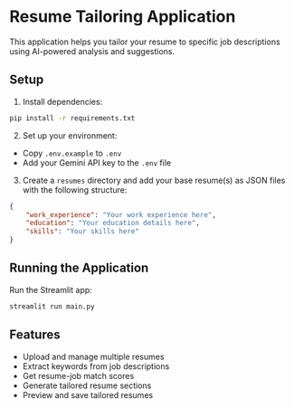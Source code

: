 # Resume Tailoring Application

This application helps you tailor your resume to specific job descriptions using AI-powered analysis and suggestions.

## Setup

1. Install dependencies:
```bash
pip install -r requirements.txt
```

2. Set up your environment:
- Copy `.env.example` to `.env`
- Add your Gemini API key to the `.env` file

3. Create a `resumes` directory and add your base resume(s) as JSON files with the following structure:
```json
{
    "work_experience": "Your work experience here",
    "education": "Your education details here",
    "skills": "Your skills here"
}
```

## Running the Application

Run the Streamlit app:
```bash
streamlit run main.py
```

## Features

- Upload and manage multiple resumes
- Extract keywords from job descriptions
- Get resume-job match scores
- Generate tailored resume sections
- Preview and save tailored resumes
